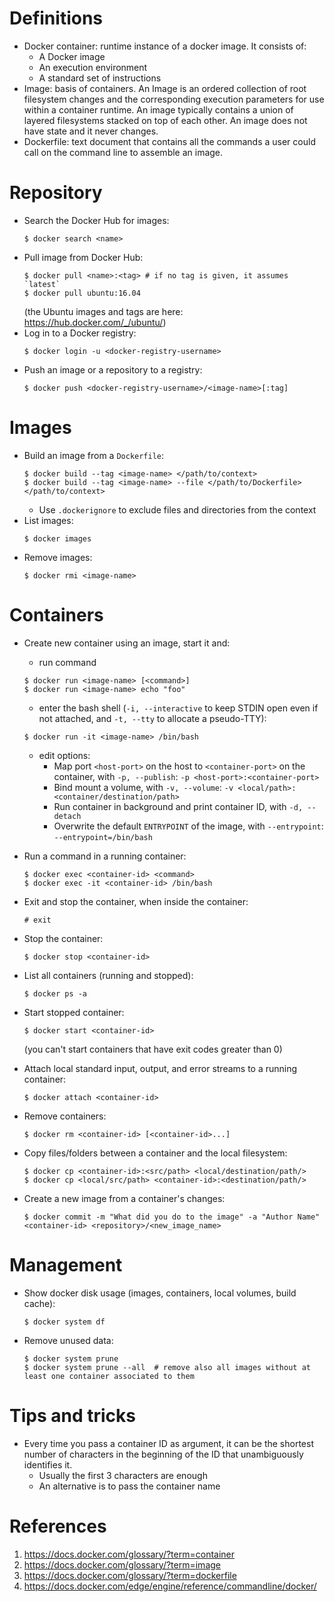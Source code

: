 
# Definitions

- Docker container: runtime instance of a docker image. It consists of:
    - A Docker image
    - An execution environment
    - A standard set of instructions
- Image: basis of containers. An Image is an ordered collection of root filesystem changes and the corresponding execution parameters for use within a container runtime. An image typically contains a union of layered filesystems stacked on top of each other. An image does not have state and it never changes.
- Dockerfile: text document that contains all the commands a user could call on the command line to assemble an image.

# Repository

- Search the Docker Hub for images:
    ```shell
    $ docker search <name>
    ```
- Pull image from Docker Hub:
    ```shell
    $ docker pull <name>:<tag> # if no tag is given, it assumes `latest`
    $ docker pull ubuntu:16.04
    ```
    (the Ubuntu images and tags are here: https://hub.docker.com/_/ubuntu/)
- Log in to a Docker registry:
    ```shell
    $ docker login -u <docker-registry-username>
    ```
- Push an image or a repository to a registry:
    ```shell
    $ docker push <docker-registry-username>/<image-name>[:tag]
    ```

# Images

- Build an image from a `Dockerfile`:
    ```shell
    $ docker build --tag <image-name> </path/to/context>
    $ docker build --tag <image-name> --file </path/to/Dockerfile> </path/to/context>
    ```
    - Use `.dockerignore` to exclude files and directories from the context
- List images:
    ```shell
    $ docker images
    ```
- Remove images:
    ```shell
    $ docker rmi <image-name>
    ```

# Containers

- Create new container using an image, start it and:
    - run command
    ```shell
    $ docker run <image-name> [<command>]
    $ docker run <image-name> echo "foo"
    ```
    - enter the bash shell (`-i, --interactive` to keep STDIN open even if not attached, and `-t, --tty` to allocate a pseudo-TTY):
    ```shell
    $ docker run -it <image-name> /bin/bash
    ```
    - edit options:
        - Map port `<host-port>` on the host to `<container-port>` on the container, with `-p, --publish`: `-p <host-port>:<container-port>`
        - Bind mount a volume, with `-v, --volume`: `-v <local/path>:<container/destination/path>`
        - Run container in background and print container ID, with `-d, --detach`
        - Overwrite the default `ENTRYPOINT` of the image, with `--entrypoint`: `--entrypoint=/bin/bash`

- Run a command in a running container:
    ```shell
    $ docker exec <container-id> <command>
    $ docker exec -it <container-id> /bin/bash
    ```
- Exit and stop the container, when inside the container:
    ```shell
    # exit
    ```
 - Stop the container:
    ```shell
    $ docker stop <container-id>
    ```
- List all containers (running and stopped):
    ```shell
    $ docker ps -a
    ```
- Start stopped container:
    ```shell
    $ docker start <container-id>
    ```
    (you can't start containers that have exit codes greater than 0)
- Attach local standard input, output, and error streams to a running container:
    ```shell
    $ docker attach <container-id>
    ```
- Remove containers:
    ```shell
    $ docker rm <container-id> [<container-id>...]
    ```
- Copy files/folders between a container and the local filesystem:
    ```shell
    $ docker cp <container-id>:<src/path> <local/destination/path/>
    $ docker cp <local/src/path> <container-id>:<destination/path/>
    ```
- Create a new image from a container's changes:
    ```shell
    $ docker commit -m "What did you do to the image" -a "Author Name" <container-id> <repository>/<new_image_name>
    ```

# Management

- Show docker disk usage (images, containers, local volumes, build cache):
    ```shell
    $ docker system df
    ```
- Remove unused data:
    ```shell
    $ docker system prune
    $ docker system prune --all  # remove also all images without at least one container associated to them
    ```

# Tips and tricks
- Every time you pass a container ID as argument, it can be the shortest number of characters in the beginning of the ID that unambiguously identifies it.
    - Usually the first 3 characters are enough
    - An alternative is to pass the container name

# References
1. https://docs.docker.com/glossary/?term=container
1. https://docs.docker.com/glossary/?term=image
1. https://docs.docker.com/glossary/?term=dockerfile
1. https://docs.docker.com/edge/engine/reference/commandline/docker/
